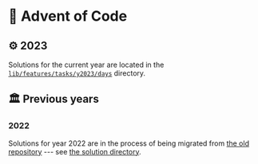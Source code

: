 # :gift: Advent of Code

## :gear: 2023

Solutions for the current year are located in the [`lib/features/tasks/y2023/days`](./lib/features/tasks/y2023/days) directory.

## :classical_building: Previous years

### 2022

Solutions for year 2022 are in the process of being migrated from [the old repository](https://github.com/PiotrRogulski/advent-of-code-y2022) --- see [the solution directory](./lib/features/tasks/y2022/days).
